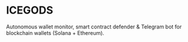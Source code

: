 # ICEGODS
Autonomous wallet monitor, smart contract defender &amp; Telegram bot for blockchain wallets (Solana + Ethereum).
